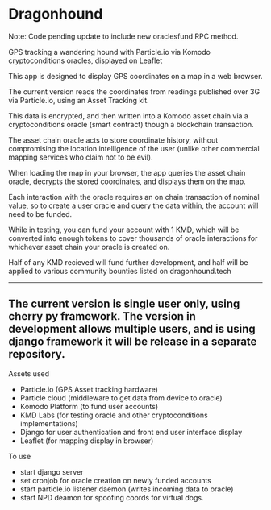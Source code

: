 # Dragonhound

Note: Code pending update to include new oraclesfund RPC method.

GPS tracking a wandering hound with Particle.io via Komodo cryptoconditions oracles, displayed on Leaflet


This app is designed to display GPS coordinates on a map in a web browser. 

The current version reads the coordinates from readings published over 3G via Particle.io, using an Asset Tracking kit.

This data is encrypted, and then written into a Komodo asset chain via a cryptoconditions oracle (smart contract) though a blockchain transaction.

The asset chain oracle acts to store coordinate history, without compromising the location intelligence of the user (unlike other commercial mapping services who claim not to be evil).

When loading the map in your browser, the app queries the asset chain oracle, decrypts the stored coordinates, and displays them on the map.

Each interaction with the oracle requires an on chain transaction of nominal value, so to create a user oracle and query the data within, the account will need to be funded.

While in testing, you can fund your account with 1 KMD, which will be converted into enough tokens to cover thousands of oracle interactions for whichever asset chain your oracle is created on.

Half of any KMD recieved will fund further development, and half will be applied to various community bounties listed on dragonhound.tech

---------------------------------------------------
The current version is single user only, using cherry py framework. 
The version in development allows multiple users, and is using django framework it will be release in a separate repository.
---------------------------------------------------

Assets used
- Particle.io (GPS Asset tracking hardware)
- Particle cloud (middleware to get data from device to oracle)
- Komodo Platform (to fund user accounts)
- KMD Labs (for testing oracle and other cryptoconditions implementations)
- Django for user authentication and front end user interface display
- Leaflet (for mapping display in browser)

To use
- start django server
- set cronjob for oracle creation on newly funded accounts
- start particle.io listener daemon (writes incoming data to oracle)
- start NPD deamon for spoofing coords for virtual dogs.
